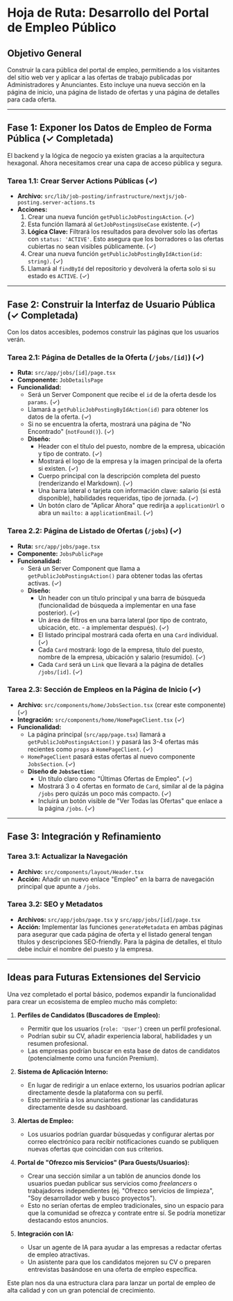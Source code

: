
# Hoja de Ruta: Desarrollo del Portal de Empleo Público

## Objetivo General

Construir la cara pública del portal de empleo, permitiendo a los visitantes del sitio web ver y aplicar a las ofertas de trabajo publicadas por Administradores y Anunciantes. Esto incluye una nueva sección en la página de inicio, una página de listado de ofertas y una página de detalles para cada oferta.

---

## Fase 1: Exponer los Datos de Empleo de Forma Pública (✓ Completada)

El backend y la lógica de negocio ya existen gracias a la arquitectura hexagonal. Ahora necesitamos crear una capa de acceso pública y segura.

### Tarea 1.1: Crear Server Actions Públicas (✓)

*   **Archivo:** `src/lib/job-posting/infrastructure/nextjs/job-posting.server-actions.ts`
*   **Acciones:**
    1.  Crear una nueva función `getPublicJobPostingsAction`. (✓)
    2.  Esta función llamará al `GetJobPostingsUseCase` existente. (✓)
    3.  **Lógica Clave:** Filtrará los resultados para devolver solo las ofertas con `status: 'ACTIVE'`. Esto asegura que los borradores o las ofertas cubiertas no sean visibles públicamente. (✓)
    4.  Crear una nueva función `getPublicJobPostingByIdAction(id: string)`. (✓)
    5.  Llamará al `findById` del repositorio y devolverá la oferta solo si su estado es `ACTIVE`. (✓)

---

## Fase 2: Construir la Interfaz de Usuario Pública (✓ Completada)

Con los datos accesibles, podemos construir las páginas que los usuarios verán.

### Tarea 2.1: Página de Detalles de la Oferta (`/jobs/[id]`) (✓)

*   **Ruta:** `src/app/jobs/[id]/page.tsx`
*   **Componente:** `JobDetailsPage`
*   **Funcionalidad:**
    *   Será un Server Component que recibe el `id` de la oferta desde los `params`. (✓)
    *   Llamará a `getPublicJobPostingByIdAction(id)` para obtener los datos de la oferta. (✓)
    *   Si no se encuentra la oferta, mostrará una página de "No Encontrado" (`notFound()`). (✓)
    *   **Diseño:**
        *   Header con el título del puesto, nombre de la empresa, ubicación y tipo de contrato. (✓)
        *   Mostrará el logo de la empresa y la imagen principal de la oferta si existen. (✓)
        *   Cuerpo principal con la descripción completa del puesto (renderizando el Markdown). (✓)
        *   Una barra lateral o tarjeta con información clave: salario (si está disponible), habilidades requeridas, tipo de jornada. (✓)
        *   Un botón claro de "Aplicar Ahora" que redirija a `applicationUrl` o abra un `mailto:` a `applicationEmail`. (✓)

### Tarea 2.2: Página de Listado de Ofertas (`/jobs`) (✓)

*   **Ruta:** `src/app/jobs/page.tsx`
*   **Componente:** `JobsPublicPage`
*   **Funcionalidad:**
    *   Será un Server Component que llama a `getPublicJobPostingsAction()` para obtener todas las ofertas activas. (✓)
    *   **Diseño:**
        *   Un header con un título principal y una barra de búsqueda (funcionalidad de búsqueda a implementar en una fase posterior). (✓)
        *   Un área de filtros en una barra lateral (por tipo de contrato, ubicación, etc. - a implementar después). (✓)
        *   El listado principal mostrará cada oferta en una `Card` individual. (✓)
        *   Cada `Card` mostrará: logo de la empresa, título del puesto, nombre de la empresa, ubicación y salario (resumido). (✓)
        *   Cada `Card` será un `Link` que llevará a la página de detalles `/jobs/[id]`. (✓)

### Tarea 2.3: Sección de Empleos en la Página de Inicio (✓)

*   **Archivo:** `src/components/home/JobsSection.tsx` (crear este componente) (✓)
*   **Integración:** `src/components/home/HomePageClient.tsx` (✓)
*   **Funcionalidad:**
    *   La página principal (`src/app/page.tsx`) llamará a `getPublicJobPostingsAction()` y pasará las 3-4 ofertas más recientes como `props` a `HomePageClient`. (✓)
    *   `HomePageClient` pasará estas ofertas al nuevo componente `JobsSection`. (✓)
    *   **Diseño de `JobsSection`:**
        *   Un título claro como "Últimas Ofertas de Empleo". (✓)
        *   Mostrará 3 o 4 ofertas en formato de `Card`, similar al de la página `/jobs` pero quizás un poco más compacto. (✓)
        *   Incluirá un botón visible de "Ver Todas las Ofertas" que enlace a la página `/jobs`. (✓)

---

## Fase 3: Integración y Refinamiento

### Tarea 3.1: Actualizar la Navegación

*   **Archivo:** `src/components/layout/Header.tsx`
*   **Acción:** Añadir un nuevo enlace "Empleo" en la barra de navegación principal que apunte a `/jobs`.

### Tarea 3.2: SEO y Metadatos

*   **Archivos:** `src/app/jobs/page.tsx` y `src/app/jobs/[id]/page.tsx`
*   **Acción:** Implementar las funciones `generateMetadata` en ambas páginas para asegurar que cada página de oferta y el listado general tengan títulos y descripciones SEO-friendly. Para la página de detalles, el título debe incluir el nombre del puesto y la empresa.

---

## Ideas para Futuras Extensiones del Servicio

Una vez completado el portal básico, podemos expandir la funcionalidad para crear un ecosistema de empleo mucho más completo:

1.  **Perfiles de Candidatos (Buscadores de Empleo):**
    *   Permitir que los usuarios (`role: 'User'`) creen un perfil profesional.
    *   Podrían subir su CV, añadir experiencia laboral, habilidades y un resumen profesional.
    *   Las empresas podrían buscar en esta base de datos de candidatos (potencialmente como una función Premium).

2.  **Sistema de Aplicación Interno:**
    *   En lugar de redirigir a un enlace externo, los usuarios podrían aplicar directamente desde la plataforma con su perfil.
    *   Esto permitiría a los anunciantes gestionar las candidaturas directamente desde su dashboard.

3.  **Alertas de Empleo:**
    *   Los usuarios podrían guardar búsquedas y configurar alertas por correo electrónico para recibir notificaciones cuando se publiquen nuevas ofertas que coincidan con sus criterios.

4.  **Portal de "Ofrezco mis Servicios" (Para Guests/Usuarios):**
    *   Crear una sección similar a un tablón de anuncios donde los usuarios puedan publicar sus servicios como *freelancers* o trabajadores independientes (ej. "Ofrezco servicios de limpieza", "Soy desarrollador web y busco proyectos").
    *   Esto no serían ofertas de empleo tradicionales, sino un espacio para que la comunidad se ofrezca y contrate entre sí. Se podría monetizar destacando estos anuncios.

5.  **Integración con IA:**
    *   Usar un agente de IA para ayudar a las empresas a redactar ofertas de empleo atractivas.
    *   Un asistente para que los candidatos mejoren su CV o preparen entrevistas basándose en una oferta de empleo específica.

Este plan nos da una estructura clara para lanzar un portal de empleo de alta calidad y con un gran potencial de crecimiento.
